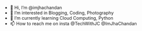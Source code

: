 - 👋 Hi, I’m @imjhachandan
- 👀 I’m interested in Blogging, Coding, Photography
- 🌱 I’m currently learning Cloud Computing, Python
- 📫 How to reach me on insta @TechWithJC @ImJhaChandan

<!---
imjhachandan/imjhachandan is a ✨ special ✨ repository because its `README.md` (this file) appears on your GitHub profile.
You can click the Preview link to take a look at your changes.
--->
